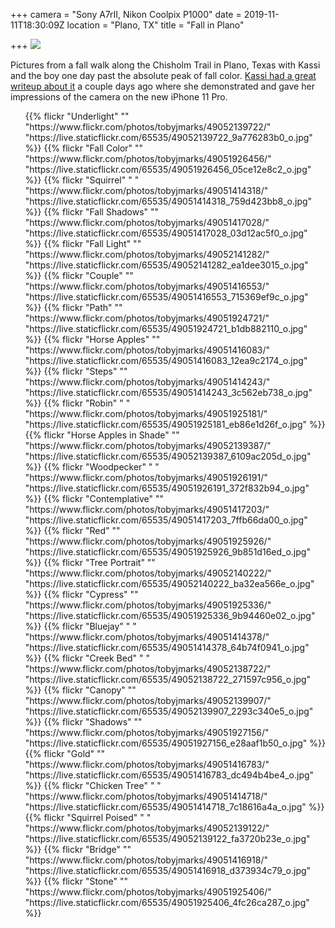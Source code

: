 +++
camera = "Sony A7rII, Nikon Coolpix P1000"
date = 2019-11-11T18:30:09Z
location = "Plano, TX"
title = "Fall in Plano"

+++
<img src="https://live.staticflickr.com/65535/49051417028_03d12ac5f0_o.jpg">
<!--more-->
Pictures from a fall walk along the Chisholm Trail in Plano, Texas with Kassi and the boy one day past the absolute peak of fall color. [Kassi had a great writeup about it](https://kassiblogtoo.blogspot.com/2019/11/a-walk-on-chisholm-trail-with-my-new.html) a couple days ago where she demonstrated and gave her impressions of the camera on the new iPhone 11 Pro. 

<div class="container-fluid">
<div class="demo-gallery dark mrb35">
	<ul id="lightgallery" class="list-unstyled row">
{{% flickr "Underlight"
           ""
           "https://www.flickr.com/photos/tobyjmarks/49052139722/"
           "https://live.staticflickr.com/65535/49052139722_9a776283b0_o.jpg" %}}
{{% flickr "Fall Color"
           ""
           "https://www.flickr.com/photos/tobyjmarks/49051926456/"
           "https://live.staticflickr.com/65535/49051926456_05ce12e8c2_o.jpg" %}}
{{% flickr "Squirrel"
           "          "
           "https://www.flickr.com/photos/tobyjmarks/49051414318/"
           "https://live.staticflickr.com/65535/49051414318_759d423bb8_o.jpg" %}}
{{% flickr "Fall Shadows"
           ""
           "https://www.flickr.com/photos/tobyjmarks/49051417028/"
           "https://live.staticflickr.com/65535/49051417028_03d12ac5f0_o.jpg" %}}
{{% flickr "Fall Light"
           ""
           "https://www.flickr.com/photos/tobyjmarks/49052141282/"
           "https://live.staticflickr.com/65535/49052141282_ea1dee3015_o.jpg" %}}
{{% flickr "Couple"
           ""
           "https://www.flickr.com/photos/tobyjmarks/49051416553/"
           "https://live.staticflickr.com/65535/49051416553_715369ef9c_o.jpg" %}}
{{% flickr "Path"
           ""
           "https://www.flickr.com/photos/tobyjmarks/49051924721/"
           "https://live.staticflickr.com/65535/49051924721_b1db882110_o.jpg" %}}
{{% flickr "Horse Apples"
           ""
           "https://www.flickr.com/photos/tobyjmarks/49051416083/"
           "https://live.staticflickr.com/65535/49051416083_12ea9c2174_o.jpg" %}}
{{% flickr "Steps"
           ""
           "https://www.flickr.com/photos/tobyjmarks/49051414243/"
           "https://live.staticflickr.com/65535/49051414243_3c562eb738_o.jpg" %}}
{{% flickr "Robin"
           "          "
           "https://www.flickr.com/photos/tobyjmarks/49051925181/"
           "https://live.staticflickr.com/65535/49051925181_eb86e1d26f_o.jpg" %}}
{{% flickr "Horse Apples in Shade"
           ""
           "https://www.flickr.com/photos/tobyjmarks/49052139387/"
           "https://live.staticflickr.com/65535/49052139387_6109ac205d_o.jpg" %}}
{{% flickr "Woodpecker"
           "          "
           "https://www.flickr.com/photos/tobyjmarks/49051926191/"
           "https://live.staticflickr.com/65535/49051926191_372f832b94_o.jpg" %}}
{{% flickr "Contemplative"
           ""
           "https://www.flickr.com/photos/tobyjmarks/49051417203/"
           "https://live.staticflickr.com/65535/49051417203_7ffb66da00_o.jpg" %}}
{{% flickr "Red"
           ""
           "https://www.flickr.com/photos/tobyjmarks/49051925926/"
           "https://live.staticflickr.com/65535/49051925926_9b851d16ed_o.jpg" %}}
{{% flickr "Tree Portrait"
           ""
           "https://www.flickr.com/photos/tobyjmarks/49052140222/"
           "https://live.staticflickr.com/65535/49052140222_ba32ea566e_o.jpg" %}}
{{% flickr "Cypress"
           ""
           "https://www.flickr.com/photos/tobyjmarks/49051925336/"
           "https://live.staticflickr.com/65535/49051925336_9b94460e02_o.jpg" %}}
{{% flickr "Bluejay"
           "          "
           "https://www.flickr.com/photos/tobyjmarks/49051414378/"
           "https://live.staticflickr.com/65535/49051414378_64b74f0941_o.jpg" %}}
{{% flickr "Creek Bed"
           "          "
           "https://www.flickr.com/photos/tobyjmarks/49052138722/"
           "https://live.staticflickr.com/65535/49052138722_271597c956_o.jpg" %}}
{{% flickr "Canopy"
           ""
           "https://www.flickr.com/photos/tobyjmarks/49052139907/"
           "https://live.staticflickr.com/65535/49052139907_2293c340e5_o.jpg" %}}
{{% flickr "Shadows"
           ""
           "https://www.flickr.com/photos/tobyjmarks/49051927156/"
           "https://live.staticflickr.com/65535/49051927156_e28aaf1b50_o.jpg" %}}
{{% flickr "Gold"
           ""
           "https://www.flickr.com/photos/tobyjmarks/49051416783/"
           "https://live.staticflickr.com/65535/49051416783_dc494b4be4_o.jpg" %}}
{{% flickr "Chicken Tree"
           "          "
           "https://www.flickr.com/photos/tobyjmarks/49051414718/"
           "https://live.staticflickr.com/65535/49051414718_7c18616a4a_o.jpg" %}}
{{% flickr "Squirrel Poised"
           "          "
           "https://www.flickr.com/photos/tobyjmarks/49052139122/"
           "https://live.staticflickr.com/65535/49052139122_fa3720b23e_o.jpg" %}}
{{% flickr "Bridge"
           ""
           "https://www.flickr.com/photos/tobyjmarks/49051416918/"
           "https://live.staticflickr.com/65535/49051416918_d373934c79_o.jpg" %}}
{{% flickr "Stone"
           ""
           "https://www.flickr.com/photos/tobyjmarks/49051925406/"
           "https://live.staticflickr.com/65535/49051925406_4fc26ca287_o.jpg" %}}
	</ul>
</div>
</div>